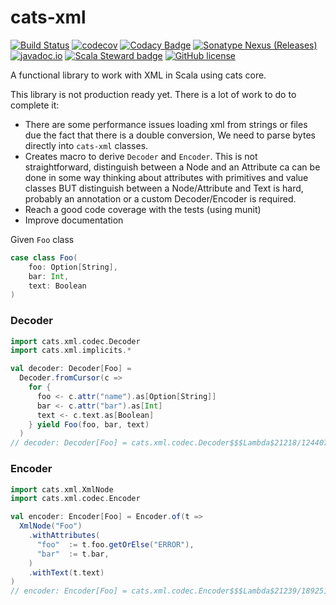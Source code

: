 # cats-xml

[![Build Status](https://github.com/geirolz/cats-xml/actions/workflows/cicd.yml/badge.svg)](https://github.com/geirolz/cats-xml/actions)
[![codecov](https://img.shields.io/codecov/c/github/geirolz/cats-xml)](https://codecov.io/gh/geirolz/cats-xml)
[![Codacy Badge](https://app.codacy.com/project/badge/Grade/3101ec45f0114ad0abde91181c8c238c)](https://www.codacy.com/gh/geirolz/cats-xml/dashboard?utm_source=github.com&amp;utm_medium=referral&amp;utm_content=geirolz/cats-xml&amp;utm_campaign=Badge_Grade)
[![Sonatype Nexus (Releases)](https://img.shields.io/nexus/r/com.github.geirolz/cats-xml-core_2.13?server=https%3A%2F%2Foss.sonatype.org)](https://mvnrepository.com/artifact/com.github.geirolz/cats-xml-core)
[![javadoc.io](https://javadoc.io/badge2/com.github.geirolz/cats-xml-core_2.13/javadoc.io.svg)](https://javadoc.io/doc/com.github.geirolz/cats-xml-core_2.13)
[![Scala Steward badge](https://img.shields.io/badge/Scala_Steward-helping-blue.svg?style=flat&logo=data:image/png;base64,iVBORw0KGgoAAAANSUhEUgAAAA4AAAAQCAMAAAARSr4IAAAAVFBMVEUAAACHjojlOy5NWlrKzcYRKjGFjIbp293YycuLa3pYY2LSqql4f3pCUFTgSjNodYRmcXUsPD/NTTbjRS+2jomhgnzNc223cGvZS0HaSD0XLjbaSjElhIr+AAAAAXRSTlMAQObYZgAAAHlJREFUCNdNyosOwyAIhWHAQS1Vt7a77/3fcxxdmv0xwmckutAR1nkm4ggbyEcg/wWmlGLDAA3oL50xi6fk5ffZ3E2E3QfZDCcCN2YtbEWZt+Drc6u6rlqv7Uk0LdKqqr5rk2UCRXOk0vmQKGfc94nOJyQjouF9H/wCc9gECEYfONoAAAAASUVORK5CYII=)](https://scala-steward.org)
[![GitHub license](https://img.shields.io/github/license/geirolz/cats-xml)](https://github.com/geirolz/cats-xml/blob/master/LICENSE)

A functional library to work with XML in Scala using cats core.

This library is not production ready yet. There is a lot of work to do to complete it:
- There are some performance issues loading xml from strings or files due the fact that there is a double
  conversion, We need to parse bytes directly into `cats-xml` classes.
- Creates macro to derive `Decoder` and `Encoder`. This is not straightforward, distinguish between a Node and an Attribute ca
  can be done in some way thinking about attributes with primitives and value classes BUT distinguish between a Node/Attribute and Text 
  is hard, probably an annotation or a custom Decoder/Encoder is required. 
- Reach a good code coverage with the tests (using munit)
- Improve documentation


Given `Foo` class 
```scala
case class Foo(
    foo: Option[String], 
    bar: Int, 
    text: Boolean
)
```

### Decoder
```scala
import cats.xml.codec.Decoder
import cats.xml.implicits.*

val decoder: Decoder[Foo] =
  Decoder.fromCursor(c =>
    for {
      foo <- c.attr("name").as[Option[String]]
      bar <- c.attr("bar").as[Int]
      text <- c.text.as[Boolean]
    } yield Foo(foo, bar, text)
  )
// decoder: Decoder[Foo] = cats.xml.codec.Decoder$$$Lambda$21218/1244075180@3ca6224f
```


### Encoder
```scala
import cats.xml.XmlNode
import cats.xml.codec.Encoder

val encoder: Encoder[Foo] = Encoder.of(t =>
  XmlNode("Foo")
    .withAttributes(
      "foo"  := t.foo.getOrElse("ERROR"),
      "bar"  := t.bar,
    )
    .withText(t.text)
)
// encoder: Encoder[Foo] = cats.xml.codec.Encoder$$$Lambda$21239/1892515684@46ee4740
```